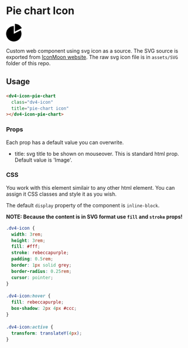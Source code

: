 # Pie chart Icon

<img src="../../assets/SVG/pie-chart.svg" alt="Pie chart icon" style="width:3rem"/>

Custom web component using svg icon as a source. The SVG source is exported from [IconMoon website](https://icomoon.io/app/#/select). The raw svg icon file is in `assets/SVG` folder of this repo.

## Usage

```html
<dv4-icon-pie-chart
  class="dv4-icon"
  title="pie-chart icon"
></dv4-icon-pie-chart>
```

### Props

Each prop has a default value you can overwrite.

- title: svg title to be shown on mouseover. This is standard html prop. Default value is 'Image'.

### CSS

You work with this element similair to any other html element. You can assign it CSS classes and style it as you wish.

The default `display` property of the component is `inline-block`.

**NOTE: Because the content is in SVG format use `fill` and `stroke` props!**

```css
.dv4-icon {
  width: 3rem;
  height: 3rem;
  fill: #fff;
  stroke: rebeccapurple;
  padding: 0.5rem;
  border: 1px solid grey;
  border-radius: 0.25rem;
  cursor: pointer;
}

.dv4-icon:hover {
  fill: rebeccapurple;
  box-shadow: 2px 4px #ccc;
}

.dv4-icon:active {
  transform: translateY(4px);
}
```
